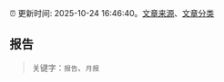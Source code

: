 :alarm_clock: 更新时间: 2025-10-24 16:46:40。[文章来源](/README.md)、[文章分类](/TAGS.md)

## 报告


> 关键字：`报告`、`月报`



